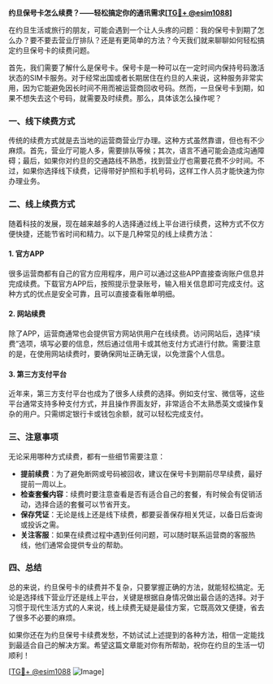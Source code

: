 **约旦保号卡怎么续费？——轻松搞定你的通讯需求[[TG💪+ @esim1088](https://t.me/s/esim1088)]**

在约旦生活或旅行的朋友，可能会遇到一个让人头疼的问题：我的保号卡到期了怎么办？要不要去营业厅排队？还是有更简单的方法？今天我们就来聊聊如何轻松搞定约旦保号卡的续费问题。

首先，我们需要了解什么是保号卡。保号卡是一种可以在一定时间内保持号码激活状态的SIM卡服务。对于经常出国或者长期居住在约旦的人来说，这种服务非常实用，因为它能避免因长时间不用而被运营商回收号码。然而，一旦保号卡到期，如果不想失去这个号码，就需要及时续费。那么，具体该怎么操作呢？

### **一、线下续费方式**

传统的续费方式就是去当地的运营商营业厅办理。这种方式虽然靠谱，但也有不少麻烦。首先，营业厅可能人多，需要排队等候；其次，语言不通可能会造成沟通障碍；最后，如果你对约旦的交通路线不熟悉，找到营业厅也需要花费不少时间。不过，如果你选择线下续费，记得带好护照和手机号码，这样工作人员才能快速为你办理业务。

### **二、线上续费方式**

随着科技的发展，现在越来越多的人选择通过线上平台进行续费，这种方式不仅方便快捷，还能节省时间和精力。以下是几种常见的线上续费方法：

#### **1. 官方APP**

很多运营商都有自己的官方应用程序，用户可以通过这些APP直接查询账户信息并完成续费。下载官方APP后，按照提示登录账号，输入相关信息即可完成支付。这种方式的优点是安全可靠，且可以直接查看账单明细。

#### **2. 网站续费**

除了APP，运营商通常也会提供官方网站供用户在线续费。访问网站后，选择“续费”选项，填写必要的信息，然后通过信用卡或其他支付方式进行付款。需要注意的是，在使用网站续费时，要确保网址正确无误，以免泄露个人信息。

#### **3. 第三方支付平台**

近年来，第三方支付平台也成为了很多人续费的选择。例如支付宝、微信等，这些平台通常支持多种支付方式，并且操作界面友好，非常适合不太熟悉英文或操作复杂的用户。只需绑定银行卡或钱包余额，就可以轻松完成支付。

### **三、注意事项**

无论采用哪种方式续费，都有一些细节需要注意：

- **提前续费**：为了避免断网或号码被回收，建议在保号卡到期前尽早续费，最好提前一周以上。
- **检查套餐内容**：续费时要注意查看是否有适合自己的套餐，有时候会有促销活动，选择合适的套餐可以节省开支。
- **保存凭证**：无论是线上还是线下续费，都要妥善保存相关凭证，以备日后查询或投诉之需。
- **关注客服**：如果在续费过程中遇到任何问题，可以随时联系运营商的客服热线，他们通常会提供专业的帮助。

### **四、总结**

总的来说，约旦保号卡的续费并不复杂，只要掌握正确的方法，就能轻松搞定。无论是选择线下营业厅还是线上平台，关键是根据自身情况做出最合适的选择。对于习惯于现代生活方式的人来说，线上续费无疑是最佳方案，它既高效又便捷，省去了很多不必要的麻烦。

如果你还在为约旦保号卡续费发愁，不妨试试上述提到的各种方法，相信一定能找到最适合自己的解决方案。希望这篇文章能对你有所帮助，祝你在约旦的生活一切顺利！

[[TG💪+ @esim1088](https://t.me/s/esim1088) ![Image](https://i.postimg.cc/4NQfJmqS/Snipaste-2025-05-13-00-14-12.png)]